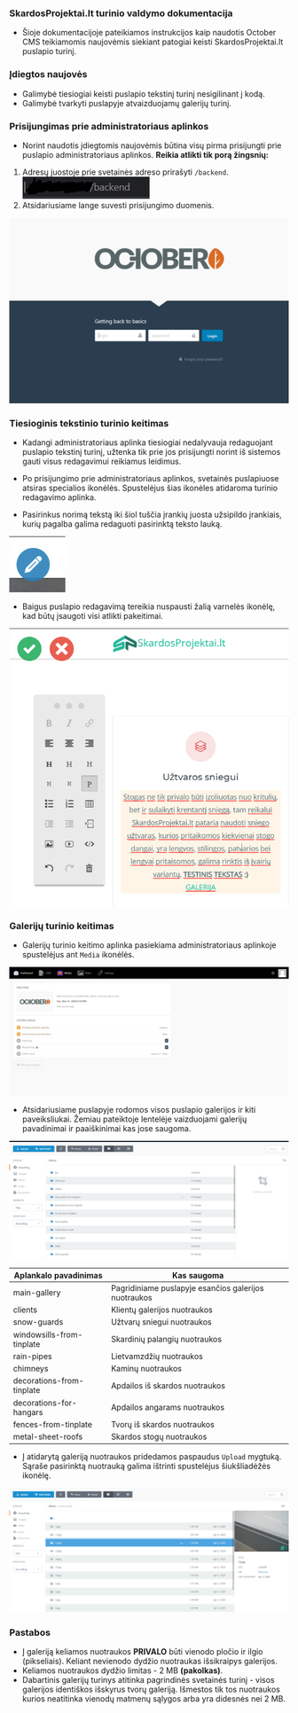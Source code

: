### SkardosProjektai.lt turinio valdymo dokumentacija
- Šioje dokumentacijoje pateikiamos instrukcijos kaip naudotis October CMS teikiamomis naujovėmis siekiant patogiai keisti SkardosProjektai.lt puslapio turinį.

### Įdiegtos naujovės
- Galimybė tiesiogiai keisti puslapio tekstinį turinį nesigilinant į kodą.
- Galimybė tvarkyti puslapyje atvaizduojamų galerijų turinį.

### Prisijungimas prie administratoriaus aplinkos
- Norint naudotis įdiegtomis naujovėmis būtina visų pirma prisijungti prie puslapio administratoriaus aplinkos. **Reikia atlikti tik porą žingsnių:**
1. Adresų juostoje prie svetainės adreso prirašyti ```/backend```.
![](Screenshot_12.png)
2. Atsidariusiame lange suvesti prisijungimo duomenis.

![](Screenshot_13.png)

### Tiesioginis tekstinio turinio keitimas
- Kadangi administratoriaus aplinka tiesiogiai nedalyvauja redaguojant puslapio tekstinį turinį, užtenka tik prie jos prisijungti norint iš sistemos gauti visus redagavimui reikiamus leidimus.

- Po prisijungimo prie administratoriaus aplinkos, svetainės puslapiuose atsiras specialios ikonėlės. Spustelėjus šias ikonėles atidaroma turinio redagavimo aplinka.

- Pasirinkus norimą tekstą iki šiol tuščia įrankių juosta užsipildo įrankiais, kurių pagalba galima redaguoti pasirinktą teksto lauką.

![](Screenshot_14.png)

- Baigus puslapio redagavimą tereikia nuspausti žalią varnelės ikonėlę, kad būtų įsaugoti visi atlikti pakeitimai.

![](Screenshot_15.png)

### Galerijų turinio keitimas
- Galerijų turinio keitimo aplinka pasiekiama administratoriaus aplinkoje spustelėjus ant ```Media``` ikonėlės.

![](Screenshot_19.png)

- Atsidariusiame puslapyje rodomos visos puslapio galerijos ir kiti paveiksliukai. Žemiau pateiktoje lentelėje vaizduojami galerijų pavadinimai ir paaiškinimai kas jose saugoma.

![](Screenshot_20.png)

| Aplankalo pavadinimas     | Kas saugoma                                          |
|---------------------------|------------------------------------------------------|
| main-gallery              | Pagridiniame puslapyje esančios galerijos nuotraukos |
| clients                   | Klientų galerijos nuotraukos                         |
| snow-guards               | Užtvarų sniegui nuotraukos                           |
| windowsills-from-tinplate | Skardinių palangių nuotraukos                        |
| rain-pipes                | Lietvamzdžių nuotraukos                              |
| chimneys                  | Kaminų nuotraukos                                    |
| decorations-from-tinplate | Apdailos iš skardos nuotraukos                       |
| decorations-for-hangars   | Apdailos angarams nuotraukos                         |
| fences-from-tinplate      | Tvorų iš skardos nuotraukos                          |
| metal-sheet-roofs         | Skardos stogų nuotraukos                             |

- Į atidarytą galeriją nuotraukos pridedamos paspaudus ```Upload``` mygtuką. Sąraše pasirinktą nuotrauką galima ištrinti spustelėjus šiukšliadėžės ikonėlę.

![](Screenshot_21.png)

### Pastabos
- Į galeriją keliamos nuotraukos **PRIVALO** būti vienodo pločio ir ilgio (pikseliais). Keliant nevienodo dydžio nuotraukas išsikraipys galerijos.
- Keliamos nuotraukos dydžio limitas - 2 MB **(pakolkas)**.
- Dabartinis galerijų turinys atitinka pagrindinės svetainės turinį - visos galerijos identiškos išskyrus tvorų galeriją. Išmestos tik tos nuotraukos kurios neatitinka vienodų matmenų sąlygos arba yra didesnės nei 2 MB.
